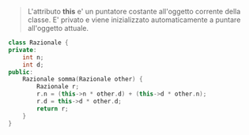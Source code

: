 >L'attributo **this** e' un puntatore costante all'oggetto corrente della classe. E' privato e viene inizializzato automaticamente a puntare all'oggetto attuale.

```cpp
class Razionale {
private: 
	int n;
	int d;
public: 
	Razionale somma(Razionale other) {
		Razionale r;
		r.n = (this->n * other.d) + (this->d * other.n);
		r.d = this->d * other.d;
		return r;
	}
}
```
